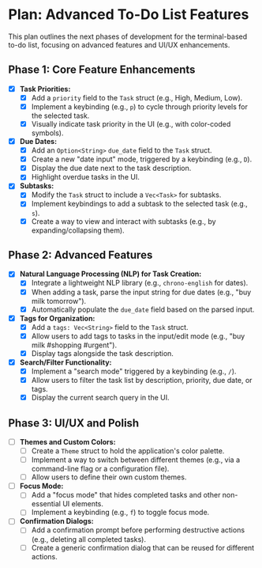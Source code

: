 # Plan: Advanced To-Do List Features

This plan outlines the next phases of development for the terminal-based to-do list, focusing on advanced features and UI/UX enhancements.

## Phase 1: Core Feature Enhancements
- [x] **Task Priorities:**
    - [x] Add a `priority` field to the `Task` struct (e.g., High, Medium, Low).
    - [x] Implement a keybinding (e.g., `p`) to cycle through priority levels for the selected task.
    - [x] Visually indicate task priority in the UI (e.g., with color-coded symbols).
- [x] **Due Dates:**
    - [x] Add an `Option<String>` `due_date` field to the `Task` struct.
    - [x] Create a new "date input" mode, triggered by a keybinding (e.g., `D`).
    - [x] Display the due date next to the task description.
    - [x] Highlight overdue tasks in the UI.
- [x] **Subtasks:**
    - [x] Modify the `Task` struct to include a `Vec<Task>` for subtasks.
    - [x] Implement keybindings to add a subtask to the selected task (e.g., `s`).
    - [x] Create a way to view and interact with subtasks (e.g., by expanding/collapsing them).

## Phase 2: Advanced Features
- [x] **Natural Language Processing (NLP) for Task Creation:**
    - [x] Integrate a lightweight NLP library (e.g., `chrono-english` for dates).
    - [x] When adding a task, parse the input string for due dates (e.g., "buy milk tomorrow").
    - [x] Automatically populate the `due_date` field based on the parsed input.
- [x] **Tags for Organization:**
    - [x] Add a `tags: Vec<String>` field to the `Task` struct.
    - [x] Allow users to add tags to tasks in the input/edit mode (e.g., "buy milk #shopping #urgent").
    - [x] Display tags alongside the task description.
- [x] **Search/Filter Functionality:**
    - [x] Implement a "search mode" triggered by a keybinding (e.g., `/`).
    - [x] Allow users to filter the task list by description, priority, due date, or tags.
    - [x] Display the current search query in the UI.

## Phase 3: UI/UX and Polish
- [ ] **Themes and Custom Colors:**
    - [ ] Create a `Theme` struct to hold the application's color palette.
    - [ ] Implement a way to switch between different themes (e.g., via a command-line flag or a configuration file).
    - [ ] Allow users to define their own custom themes.
- [ ] **Focus Mode:**
    - [ ] Add a "focus mode" that hides completed tasks and other non-essential UI elements.
    - [ ] Implement a keybinding (e.g., `f`) to toggle focus mode.
- [ ] **Confirmation Dialogs:**
    - [ ] Add a confirmation prompt before performing destructive actions (e.g., deleting all completed tasks).
    - [ ] Create a generic confirmation dialog that can be reused for different actions.